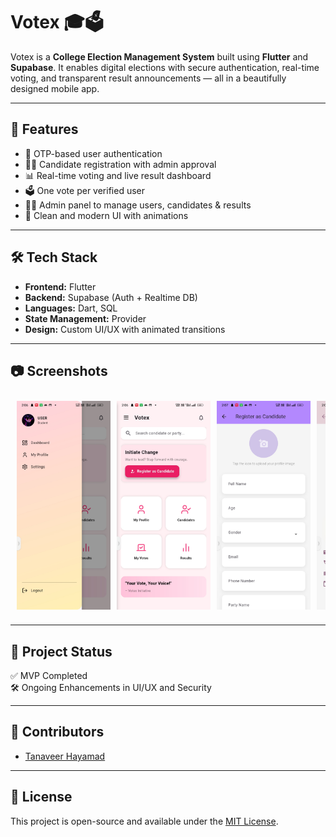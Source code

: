 # Votex 🎓🗳️

Votex is a **College Election Management System** built using **Flutter** and **Supabase**. It enables digital elections with secure authentication, real-time voting, and transparent result announcements — all in a beautifully designed mobile app.

---

## 🚀 Features

- 🔐 OTP-based user authentication
- 🧑‍💼 Candidate registration with admin approval
- 📊 Real-time voting and live result dashboard
- 🗳️ One vote per verified user
- 👨‍💻 Admin panel to manage users, candidates & results
- 📱 Clean and modern UI with animations

---

## 🛠️ Tech Stack

- **Frontend:** Flutter
- **Backend:** Supabase (Auth + Realtime DB)
- **Languages:** Dart, SQL
- **State Management:** Provider
- **Design:** Custom UI/UX with animated transitions

---

## 📷 Screenshots
<div style="display: flex; overflow-x: auto; gap: 10px; padding: 10px;">

  <img src="assets/screenshots/Screenshot_2025-06-16-14-06-52-04_8a5357224cefd2acd477130a3343ffca.jpg" width="150" />
  <img src="assets/screenshots/Screenshot_2025-06-16-14-06-56-55_8a5357224cefd2acd477130a3343ffca.jpg" width="150" />
  <img src="assets/screenshots/Screenshot_2025-06-16-14-07-03-51_8a5357224cefd2acd477130a3343ffca.jpg" width="150" />
  <img src="assets/screenshots/Screenshot_2025-06-16-14-07-12-40_8a5357224cefd2acd477130a3343ffca.jpg" width="150" />
  <img src="assets/screenshots/Screenshot_2025-06-16-14-07-20-07_8a5357224cefd2acd477130a3343ffca.jpg" width="150" />
  <img src="assets/screenshots/Screenshot_2025-06-16-14-07-24-87_8a5357224cefd2acd477130a3343ffca.jpg" width="150" />
  <img src="assets/screenshots/Screenshot_2025-06-16-14-07-30-00_8a5357224cefd2acd477130a3343ffca.jpg" width="150" />
  <img src="assets/screenshots/Screenshot_2025-06-16-14-07-36-59_8a5357224cefd2acd477130a3343ffca.jpg" width="150" />
  <img src="assets/screenshots/Screenshot_2025-06-16-14-08-07-97_8a5357224cefd2acd477130a3343ffca.jpg" width="150" />
  <img src="assets/screenshots/Screenshot_2025-06-16-14-08-12-96_8a5357224cefd2acd477130a3343ffca.jpg" width="150" />
  <img src="assets/screenshots/Screenshot_2025-06-16-14-08-18-48_8a5357224cefd2acd477130a3343ffca.jpg" width="150" />
  <img src="assets/screenshots/Screenshot_2025-06-16-14-08-32-25_8a5357224cefd2acd477130a3343ffca.jpg" width="150" />
  <img src="assets/screenshots/Screenshot_2025-06-16-14-08-49-88_8a5357224cefd2acd477130a3343ffca.jpg" width="150" />
  <img src="assets/screenshots/Screenshot_2025-06-16-14-08-57-46_8a5357224cefd2acd477130a3343ffca.jpg" width="150" />
  <img src="assets/screenshots/Screenshot_2025-06-16-14-09-20-78_8a5357224cefd2acd477130a3343ffca.jpg" width="150" />
  <img src="assets/screenshots/Screenshot_2025-06-16-14-09-29-92_8a5357224cefd2acd477130a3343ffca.jpg" width="150" />
  <img src="assets/screenshots/Screenshot_2025-06-16-14-09-33-47_8a5357224cefd2acd477130a3343ffca.jpg" width="150" />
  <img src="assets/screenshots/Screenshot_2025-06-16-14-09-40-38_8a5357224cefd2acd477130a3343ffca.jpg" width="150" />
  <img src="assets/screenshots/Screenshot_2025-06-16-14-09-49-72_8a5357224cefd2acd477130a3343ffca.jpg" width="150" />
  <img src="assets/screenshots/Screenshot_2025-06-16-14-09-56-71_8a5357224cefd2acd477130a3343ffca.jpg" width="150" />
  <img src="assets/screenshots/Screenshot_2025-06-16-14-09-59-28_8a5357224cefd2acd477130a3343ffca.jpg" width="150" />
  <img src="assets/screenshots/Screenshot_2025-06-16-14-10-01-59_8a5357224cefd2acd477130a3343ffca.jpg" width="150" />
  <img src="assets/screenshots/Screenshot_2025-06-16-14-10-04-12_8a5357224cefd2acd477130a3343ffca.jpg" width="150" />


</div>

---

## 📌 Project Status

✅ MVP Completed  
🛠️ Ongoing Enhancements in UI/UX and Security

---

## 🤝 Contributors

- [Tanaveer Hayamad](https://www.linkedin.com/in/tanaveer-hayamad-809b44323/)

---

## 📎 License

This project is open-source and available under the [MIT License](LICENSE).

